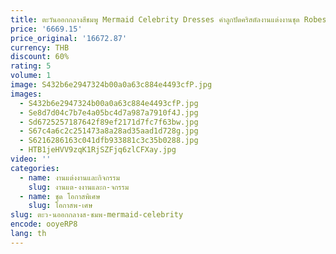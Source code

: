 ```yaml
---
title: ตะวันออกกลางสีชมพู Mermaid Celebrity Dresses คําลูกปัดคริสตัลงานแต่งงานชุด Robes De Soiree ชุดราตรีที่กําหนดเอง
price: '6669.15'
price_original: '16672.87'
currency: THB
discount: 60%
rating: 5
volume: 1
image: S432b6e2947324b00a0a63c884e4493cfP.jpg
images:
  - S432b6e2947324b00a0a63c884e4493cfP.jpg
  - Se8d7d04c7b7e4a05bc4d7a987a7910f4J.jpg
  - Sd6725257187642f89ef2171d7fc7f63bw.jpg
  - S67c4a6c2c251473a8a28ad35aad1d728g.jpg
  - S6216286163c041dfb933881c3c35b0288.jpg
  - HTB1jeHVV9zqK1RjSZFjq6zlCFXay.jpg
video: ''
categories:
  - name: งานแต่งงานและกิจกรรม
    slug: งานแต-งงานและก-จกรรม
  - name: ชุด โอกาสพิเศษ
    slug: โอกาสพ-เศษ
slug: ตะว-นออกกลางส-ชมพ-mermaid-celebrity
encode: ooyeRP8
lang: th
---
```

  